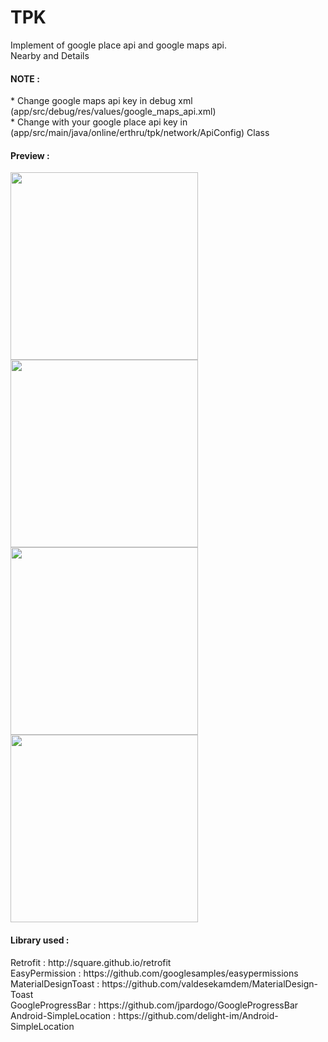 # TPK
Implement of google place api and google maps api.<br>
Nearby and Details
<h4>NOTE : </h4>
* Change google maps api key in debug xml (app/src/debug/res/values/google_maps_api.xml)<br>
* Change with your google place api key in (app/src/main/java/online/erthru/tpk/network/ApiConfig) Class <br>
<h4>Preview : </h4>
<img src='https://image.ibb.co/jmHO6o/Screen_Shot_2018_07_12_at_22_53_53.png' height='300px' widht='150px' /> <br>
<img src='https://image.ibb.co/jwKECT/Screen_Shot_2018_07_12_at_22_54_05.png' height='300px' widht='150px'/> <br>
<img src='https://image.ibb.co/cnJVmo/Screen_Shot_2018_07_12_at_23_01_57.png' height='300px' widht='150px'/> <br>
<img src='https://image.ibb.co/i5cO6o/Screen_Shot_2018_07_12_at_23_01_36.png' height='300px' widht='150px'/> <br>
<h4> Library used : </h4>
Retrofit : http://square.github.io/retrofit <br>
EasyPermission : https://github.com/googlesamples/easypermissions <br>
MaterialDesignToast : https://github.com/valdesekamdem/MaterialDesign-Toast <br>
GoogleProgressBar : https://github.com/jpardogo/GoogleProgressBar <br>
Android-SimpleLocation : https://github.com/delight-im/Android-SimpleLocation<br>
